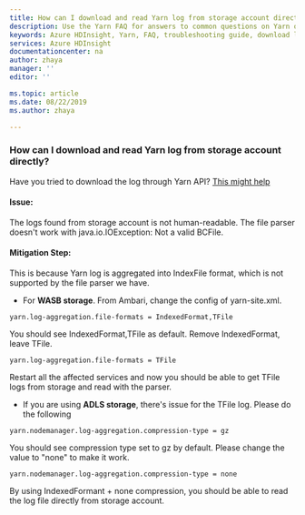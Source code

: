 ```yaml
---
title: How can I download and read Yarn log from storage account directly? | Microsoft Docs
description: Use the Yarn FAQ for answers to common questions on Yarn on Azure HDInsight platform.
keywords: Azure HDInsight, Yarn, FAQ, troubleshooting guide, download logs, ADLS storage.
services: Azure HDInsight
documentationcenter: na
author: zhaya
manager: ''
editor: ''

ms.topic: article
ms.date: 08/22/2019
ms.author: zhaya

---
```


### How can I download and read Yarn log from storage account directly?

Have you tried to download the log through Yarn API?
[This might help](yarn-download-logs.md)

#### Issue:
The logs found from storage account is not human-readable. The file parser doesn't work with java.io.IOException: Not a valid BCFile.

#### Mitigation Step:
This is because Yarn log is aggregated into IndexFile format, which is not supported by the file parser we have. 

* For **WASB storage**. From Ambari, change the config of yarn-site.xml. 
```
yarn.log-aggregation.file-formats = IndexedFormat,TFile
```
You should see IndexedFormat,TFile as default. Remove IndexedFormat, leave TFile.
```
yarn.log-aggregation.file-formats = TFile
```
Restart all the affected services and now you should be able to get TFile logs from storage and read with the parser.


* If you are using **ADLS storage**, there's issue for the TFile log. Please do the following 
```
yarn.nodemanager.log-aggregation.compression-type = gz
```
You should see compression type set to gz by default. Please change the value to "none" to make it work.
```
yarn.nodemanager.log-aggregation.compression-type = none
```
By using IndexedFormant + none compression, you should be able to read the log file directly from storage account.
